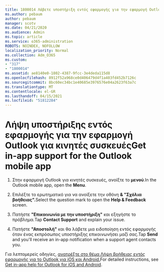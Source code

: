 ```yaml
---
title: 1800014 Λάβετε υποστήριξη εντός εφαρμογής για την εφαρμογή Outlook για κινητές συσκευές
ms.author: pebaum
author: pebaum
manager: scotv
ms.date: 04/21/2020
ms.audience: Admin
ms.topic: article
ms.service: o365-administration
ROBOTS: NOINDEX, NOFOLLOW
localization_priority: Normal
ms.collection: Adm_O365
ms.custom:
- "317"
- "1800014"
ms.assetid: ae8140e0-1802-4387-9fcc-3e4deda115d8
ms.openlocfilehash: 8912f52a968ce0d406479d4f1a403fd452b7126c
ms.sourcegitcommit: 8bc60ec34bc1e40685e3976576e04a2623f63a7c
ms.translationtype: MT
ms.contentlocale: el-GR
ms.lasthandoff: 04/15/2021
ms.locfileid: "51812284"
---
```

# <a name="get-in-app-support-for-the-outlook-mobile-app"></a><span data-ttu-id="d9639-102">Λήψη υποστήριξης εντός εφαρμογής για την εφαρμογή Outlook για κινητές συσκευές</span><span class="sxs-lookup"><span data-stu-id="d9639-102">Get in-app support for the Outlook mobile app</span></span>

1. <span data-ttu-id="d9639-103">Στην εφαρμογή Outlook για κινητές συσκευές, ανοίξτε το **μενού**.</span><span class="sxs-lookup"><span data-stu-id="d9639-103">In the Outlook mobile app, open the **Menu**.</span></span>

2. <span data-ttu-id="d9639-104">Επιλέξτε το ερωτηματικό για να ανοίξετε την οθόνη **&amp; "Σχόλια βοήθειας".**</span><span class="sxs-lookup"><span data-stu-id="d9639-104">Select the question mark to open the **Help &amp; Feedback** screen.</span></span>

3. <span data-ttu-id="d9639-105">Πατήστε **"Επικοινωνία με την υποστήριξη"** και εξηγήστε το πρόβλημα.</span><span class="sxs-lookup"><span data-stu-id="d9639-105">Tap **Contact Support** and explain your issue.</span></span>

4. <span data-ttu-id="d9639-106">Πατήστε **"Αποστολή"** και θα λάβετε μια ειδοποίηση εντός εφαρμογής όταν ένας εκπρόσωπος υποστήριξης επικοινωνήσει μαζί σας.</span><span class="sxs-lookup"><span data-stu-id="d9639-106">Tap **Send** and you'll receive an in-app notification when a support agent contacts you.</span></span>

<span data-ttu-id="d9639-107">Για λεπτομερείς οδηγίες, [ανατρέξτε στο θέμα Λήψη βοήθειας εντός εφαρμογής για το Outlook για iOS και Android.](https://support.office.com/article/218a22d1-9fa5-4889-b689-de1c63493243.aspx#ID0EAABAAA=Contact_Support)</span><span class="sxs-lookup"><span data-stu-id="d9639-107">For detailed instructions, see [Get in-app help for Outlook for iOS and Android](https://support.office.com/article/218a22d1-9fa5-4889-b689-de1c63493243.aspx#ID0EAABAAA=Contact_Support).</span></span>
